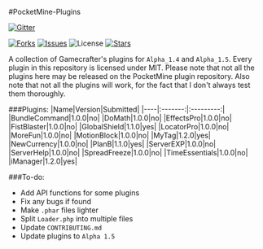 #PocketMine-Plugins

[![Gitter](https://badges.gitter.im/Join%20Chat.svg)](https://gitter.im/Gamecrafter/PocketMine-Plugins?utm_source=badge&utm_medium=badge&utm_campaign=pr-badge&utm_content=badge)

[![Forks](https://img.shields.io/github/forks/Gamecrafter/PocketMine-Plugins.svg)](https://github.com/Gamecrafter/PocketMine-Plugins/network)
[![Issues](http://img.shields.io/github/issues-raw/Gamecrafter/PocketMine-Plugins.svg)](https://github.com/Gamecrafter/PocketMine-Plugins/issues)
![License](https://img.shields.io/badge/license-MIT-orange.svg)
[![Stars](https://img.shields.io/github/stars/Gamecrafter/PocketMine-Plugins.svg)](https://github.com/Gamecrafter/PocketMine-Plugins/stargazers)

A collection of Gamecrafter's plugins for `Alpha_1.4` and `Alpha_1.5`. Every plugin in this repository is licensed under
MIT. Please note that not all the plugins here may be released on the PocketMine plugin repository. Also note that not all
the plugins will work, for the fact that I don't always test them thoroughly.

###Plugins:
|Name|Version|Submitted|
|----|:-------:|:---------:|
|BundleCommand|1.0.0|no|
|DoMath|1.0.0|no|
|EffectsPro|1.0.0|no|
|FistBlaster|1.0.0|no|
|GlobalShield|1.1.0|yes|
|LocatorPro|1.0.0|no|
|MoreFun|1.0.0|no|
|MotionBlock|1.0.0|no|
|MyTag|1.2.0|yes|
|NewCurrency|1.0.0|no|
|PlanB|1.1.0|yes|
|ServerEXP|1.0.0|no|
|ServerHelp|1.0.0|no|
|SpreadFreeze|1.0.0|no|
|TimeEssentials|1.0.0|no|
|iManager|1.2.0|yes|

###To-do:
- Add API functions for some plugins
- Fix any bugs if found
- Make `.phar` files lighter
- Split `Loader.php` into multiple files
- Update `CONTRIBUTING.md`
- Update plugins to `Alpha 1.5`
